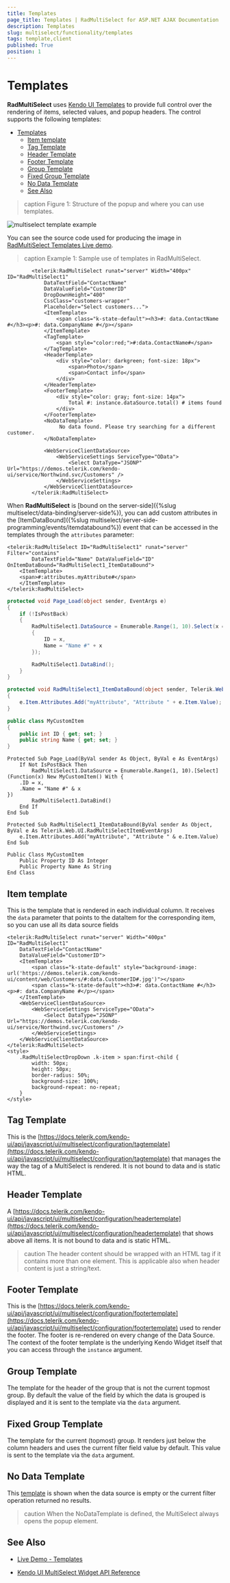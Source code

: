 ```yaml
---
title: Templates
page_title: Templates | RadMultiSelect for ASP.NET AJAX Documentation
description: Templates
slug: multiselect/functionality/templates
tags: template,client
published: True
position: 1
---
```


# Templates

**RadMultiSelect** uses [Kendo UI Templates](https://docs.telerik.com/kendo-ui/framework/templates/overview) to provide full control over the rendering of items, selected values, and popup headers. The control supports the following templates:

- [Templates](#templates)
  - [Item template](#item-template)
  - [Tag Template](#tag-template)
  - [Header Template](#header-template)
  - [Footer Template](#footer-template)
  - [Group Template](#group-template)
  - [Fixed Group Template](#fixed-group-template)
  - [No Data Template](#no-data-template)
  - [See Also](#see-also)

>caption Figure 1: Structure of the popup and where you can use templates. 

![multiselect template example](../images/multiselect-templates.png)

You can see the source code used for producing the image in [RadMultiSelect Templates Live demo](https://demos.telerik.com/aspnet-ajax/multiselect/customizingtemplates/defaultcs.aspx).

>caption Example 1: Sample use of templates in RadMultiSelect.
    
````ASP.NET
        <telerik:RadMultiSelect runat="server" Width="400px" ID="RadMultiSelect1"
            DataTextField="ContactName"
            DataValueField="CustomerID"
            DropDownHeight="400"
            CssClass="customers-wrapper"
            Placeholder="Select customers...">
            <ItemTemplate>
                <span class="k-state-default"><h3>#: data.ContactName #</h3><p>#: data.CompanyName #</p></span>
            </ItemTemplate>
            <TagTemplate>
                <span style="color:red;">#:data.ContactName#</span>
            </TagTemplate>
            <HeaderTemplate>
                <div style="color: darkgreen; font-size: 18px"> 
                    <span>Photo</span> 
                    <span>Contact info</span>
                </div>
            </HeaderTemplate>
            <FooterTemplate>
                <div style="color: gray; font-size: 14px"> 
                    Total #: instance.dataSource.total() # items found
                </div>
            </FooterTemplate>
            <NoDataTemplate>
                 No data found. Please try searching for a different customer.
            </NoDataTemplate>

            <WebServiceClientDataSource>
                <WebServiceSettings ServiceType="OData">
                    <Select DataType="JSONP" Url="https://demos.telerik.com/kendo-ui/service/Northwind.svc/Customers" />
                </WebServiceSettings>
            </WebServiceClientDataSource>
        </telerik:RadMultiSelect>
````

When **RadMultiSelect** is [bound on the server-side]({%slug multiselect/data-binding/server-side%}), you can add custom attributes in the [ItemDataBound]({%slug multiselect/server-side-programming/events/itemdatabound%}) event that can be accessed in the templates through the `attributes` parameter:
````ASP.NET
<telerik:RadMultiSelect ID="RadMultiSelect1" runat="server" Filter="contains"
        DataTextField="Name" DataValueField="ID" OnItemDataBound="RadMultiSelect1_ItemDataBound">
    <ItemTemplate>
    <span>#:attributes.myAttribute#</span>
    </ItemTemplate>
</telerik:RadMultiSelect>
````

````C#
protected void Page_Load(object sender, EventArgs e)
{
    if (!IsPostBack)
    {
        RadMultiSelect1.DataSource = Enumerable.Range(1, 10).Select(x => new MyCustomItem()
        {
            ID = x,
            Name = "Name #" + x
        });

        RadMultiSelect1.DataBind();
    }
}

protected void RadMultiSelect1_ItemDataBound(object sender, Telerik.Web.UI.RadMultiSelectItemEventArgs e)
{
    e.Item.Attributes.Add("myAttribute", "Attribute " + e.Item.Value);
}

public class MyCustomItem
{
    public int ID { get; set; }
    public string Name { get; set; }
}
````
````VB
Protected Sub Page_Load(ByVal sender As Object, ByVal e As EventArgs)
    If Not IsPostBack Then
        RadMultiSelect1.DataSource = Enumerable.Range(1, 10).[Select](Function(x) New MyCustomItem() With {
    .ID = x,
    .Name = "Name #" & x
})
        RadMultiSelect1.DataBind()
    End If
End Sub

Protected Sub RadMultiSelect1_ItemDataBound(ByVal sender As Object, ByVal e As Telerik.Web.UI.RadMultiSelectItemEventArgs)
    e.Item.Attributes.Add("myAttribute", "Attribute " & e.Item.Value)
End Sub

Public Class MyCustomItem
    Public Property ID As Integer
    Public Property Name As String
End Class
````

## Item template

This is the template that is rendered in each individual column. It receives the `data` parameter that points to the dataItem for the corresponding item, so you can use all its data source fields

````ASP.NET
<telerik:RadMultiSelect runat="server" Width="400px" ID="RadMultiSelect1"
    DataTextField="ContactName"
    DataValueField="CustomerID">
    <ItemTemplate>
        <span class="k-state-default" style="background-image: url('https://demos.telerik.com/kendo-ui/content/web/Customers/#:data.CustomerID#.jpg')"></span>
        <span class="k-state-default"><h3>#: data.ContactName #</h3><p>#: data.CompanyName #</p></span>
    </ItemTemplate>
    <WebServiceClientDataSource>
        <WebServiceSettings ServiceType="OData">
            <Select DataType="JSONP" Url="https://demos.telerik.com/kendo-ui/service/Northwind.svc/Customers" />
        </WebServiceSettings>
    </WebServiceClientDataSource>
</telerik:RadMultiSelect>
<style>
    .RadMultiSelectDropDown .k-item > span:first-child {
        width: 50px;
        height: 50px;
        border-radius: 50%;
        background-size: 100%;
        background-repeat: no-repeat;
    }
</style>
````

## Tag Template

This is the [https://docs.telerik.com/kendo-ui/api/javascript/ui/multiselect/configuration/tagtemplate](https://docs.telerik.com/kendo-ui/api/javascript/ui/multiselect/configuration/tagtemplate) that manages the way the tag of a MultiSelect is rendered. It is not bound to data and is static HTML.

## Header Template

A [https://docs.telerik.com/kendo-ui/api/javascript/ui/multiselect/configuration/headertemplate](https://docs.telerik.com/kendo-ui/api/javascript/ui/multiselect/configuration/headertemplate) that shows above all items. It is not bound to data and is static HTML.

>caution The header content should be wrapped with an HTML tag if it contains more than one element. This is applicable also when header content is just a string/text.
>

## Footer Template

This is the [https://docs.telerik.com/kendo-ui/api/javascript/ui/multiselect/configuration/footertemplate](https://docs.telerik.com/kendo-ui/api/javascript/ui/multiselect/configuration/footertemplate) used to render the footer. The footer is re-rendered on every change of the Data Source. The context of the footer template is the underlying Kendo Widget itself that you can access through the `instance` argument.

## Group Template

The template for the header of the group that is not the current topmost group. By default the value of the field by which the data is grouped is displayed and it is sent to the template via the `data` argument.

## Fixed Group Template

The template for the current (topmost) group. It renders just below the column headers and uses the current filter field value by default. This value is sent to the template via the `data` argument.

## No Data Template

This [template](https://docs.telerik.com/kendo-ui/api/javascript/ui/multiselect/configuration/nodatatemplate) is shown when the data source is empty or the current filter operation returned no results.

>caution When the NoDataTemplate is defined, the MultiSelect always opens the popup element.
>


## See Also

* [Live Demo - Templates](https://demos.telerik.com/aspnet-ajax/multiselect/customizingtemplates/defaultcs.aspx)

* [Kendo UI MultiSelect Widget API Reference](https://docs.telerik.com/kendo-ui/api/javascript/ui/multiselect)

